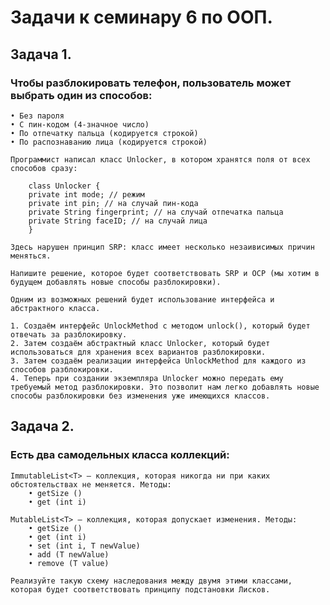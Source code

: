 # Задачи к семинару 6 по ООП.

## Задача 1. 
### Чтобы разблокировать телефон, пользователь может выбрать один из способов:

    • Без пароля
    • С пин-кодом (4-значное число)
    • По отпечатку пальца (кодируется строкой)
    • По распознаванию лица (кодируется строкой)

    Программист написал класс Unlocker, в котором хранятся поля от всех способов сразу:

        class Unlocker {
        private int mode; // режим
        private int pin; // на случай пин-кода
        private String fingerprint; // на случай отпечатка пальца
        private String faceID; // на случай лица
        }

    Здесь нарушен принцип SRP: класс имеет несколько незаивисимых причин меняться.

    Напишите решение, которое будет соответствовать SRP и OCP (мы хотим в будущем добавлять новые способы разблокировки).

    Одним из возможных решений будет использование интерфейса и абстрактного класса.

    1. Создаём интерфейс UnlockMethod с методом unlock(), который будет отвечать за разблокировку.
    2. Затем создаём абстрактный класс Unlocker, который будет использоваться для хранения всех вариантов разблокировки.
    3. Затем создаём реализации интерфейса UnlockMethod для каждого из способов разблокировки.
    4. Теперь при создании экземпляра Unlocker можно передать ему требуемый метод разблокировки. Это позволит нам легко добавлять новые способы разблокировки без изменения уже имеющихся классов.

## Задача 2. 
### Есть два самодельных класса коллекций:

    ImmutableList<T> — коллекция, которая никогда ни при каких обстоятельствах не меняется. Методы:
        • getSize ()
        • get (int i)

    MutableList<T> — коллекция, которая допускает изменения. Методы:
        • getSize ()
        • get (int i)
        • set (int i, T newValue)
        • add (T newValue)
        • remove (T value)

    Реализуйте такую схему наследования между двумя этими классами, которая будет соответствовать принципу подстановки Лисков.